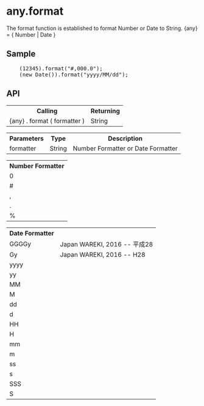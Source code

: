 <H1>any.format</H1>

The format function is established to format Number or Date to String.
{any} = { Number | Date }

<h2>Sample</h2>
<pre>
	(12345).format("#,000.0");
	(new Date()).format("yyyy/MM/dd");
</pre>

<h2>API</h2>

<table>
<tr><th>Calling</th><th>Returning</th></tr>
<tr><td>{any} . format ( formatter )</td><td>String</td></tr>
</table>

<table>
<tr><th>Parameters</th><th>Type</th><th>Description</th></tr>
<tr><td>formatter</td><td>String</td><td>Number Formatter or Date Formatter</td></tr>
</table>

<table>
<tr><th>Number Formatter</th></tr>
<tr><td>0</td></tr>
<tr><td>#</td></tr>
<tr><td>,</td></tr>
<tr><td>.</td></tr>
<tr><td>%</td></tr>
</table>

<table>
<tr><th>Date Formatter</th></tr>
<tr><td>GGGGy</td><td>Japan WAREKI, 2016 -- 平成28</td></tr>
<tr><td>Gy</td><td>Japan WAREKI, 2016 -- H28</td></tr>
<tr><td>yyyy</td></tr>
<tr><td>yy</td></tr>
<tr><td>MM</td></tr>
<tr><td>M</td></tr>
<tr><td>dd</td></tr>
<tr><td>d</td></tr>
<tr><td>HH</td></tr>
<tr><td>H</td></tr>
<tr><td>mm</td></tr>
<tr><td>m</td></tr>
<tr><td>ss</td></tr>
<tr><td>s</td></tr>
<tr><td>SSS</td></tr>
<tr><td>S</td></tr>
</table>

